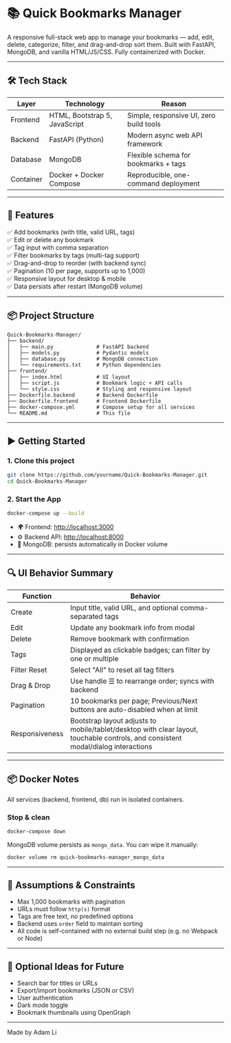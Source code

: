 # 📚 Quick Bookmarks Manager

A responsive full-stack web app to manage your bookmarks — add, edit, delete, categorize, filter, and drag-and-drop sort them. Built with FastAPI, MongoDB, and vanilla HTML/JS/CSS. Fully containerized with Docker.

---

## 🛠️ Tech Stack

| Layer     | Technology                   | Reason                                  |
|-----------|------------------------------|------------------------------------------|
| Frontend  | HTML, Bootstrap 5, JavaScript | Simple, responsive UI, zero build tools |
| Backend   | FastAPI (Python)              | Modern async web API framework           |
| Database  | MongoDB                       | Flexible schema for bookmarks + tags     |
| Container | Docker + Docker Compose       | Reproducible, one-command deployment     |

---

## 🚀 Features

✅ Add bookmarks (with title, valid URL, tags)  
✅ Edit or delete any bookmark  
✅ Tag input with comma separation  
✅ Filter bookmarks by tags (multi-tag support)  
✅ Drag-and-drop to reorder (with backend sync)  
✅ Pagination (10 per page, supports up to 1,000)  
✅ Responsive layout for desktop & mobile  
✅ Data persists after restart (MongoDB volume)

---

## 📦 Project Structure

```
Quick-Bookmarks-Manager/
├── backend/
│   ├── main.py              # FastAPI backend
│   ├── models.py            # Pydantic models
│   ├── database.py          # MongoDB connection
│   └── requirements.txt     # Python dependencies
├── frontend/
│   ├── index.html           # UI layout
│   ├── script.js            # Bookmark logic + API calls
│   └── style.css            # Styling and responsive layout
├── Dockerfile.backend       # Backend Dockerfile
├── Dockerfile.frontend      # Frontend Dockerfile
├── docker-compose.yml       # Compose setup for all services
└── README.md                # This file
```

---

## ▶️ Getting Started

### 1. Clone this project

```bash
git clone https://github.com/yourname/Quick-Bookmarks-Manager.git
cd Quick-Bookmarks-Manager
```

### 2. Start the App

```bash
docker-compose up --build
```

- 🌍 Frontend: [http://localhost:3000](http://localhost:3000)  
- ⚙️ Backend API: [http://localhost:8000](http://localhost:8000/docs)  
- 🧱 MongoDB: persists automatically in Docker volume

---

## 🔍 UI Behavior Summary

| Function       | Behavior                                                                                                                                  |
|----------------|-------------------------------------------------------------------------------------------------------------------------------------------|
| Create         | Input title, valid URL, and optional comma-separated tags                                                                                 |
| Edit           | Update any bookmark info from modal                                                                                                       |
| Delete         | Remove bookmark with confirmation                                                                                                         |
| Tags           | Displayed as clickable badges; can filter by one or multiple                                                                              |
| Filter Reset   | Select "All" to reset all tag filters                                                                                                     |
| Drag & Drop    | Use handle ☰ to rearrange order; syncs with backend                                                                                       |
| Pagination     | 10 bookmarks per page; Previous/Next buttons are auto-disabled when at limit                                                              |
| Responsiveness | Bootstrap layout adjusts to mobile/tablet/desktop with clear layout, touchable controls, and consistent modal/dialog interactions         |

---

## 📦 Docker Notes

All services (backend, frontend, db) run in isolated containers.

### Stop & clean

```bash
docker-compose down
```

MongoDB volume persists as `mongo_data`. You can wipe it manually:

```bash
docker volume rm quick-bookmarks-manager_mongo_data
```

---

## 📌 Assumptions & Constraints

- Max 1,000 bookmarks with pagination
- URLs must follow `http(s)` format
- Tags are free text, no predefined options
- Backend uses `order` field to maintain sorting
- All code is self-contained with no external build step (e.g. no Webpack or Node)

---

## 🧪 Optional Ideas for Future

- Search bar for titles or URLs
- Export/import bookmarks (JSON or CSV)
- User authentication
- Dark mode toggle
- Bookmark thumbnails using OpenGraph

---

Made by Adam Li